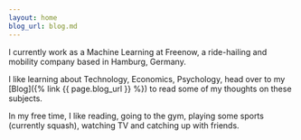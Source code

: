 ```yaml
---
layout: home
blog_url: blog.md
---
```


I currently work as a Machine Learning at Freenow, a ride-hailing and mobility company based in Hamburg, Germany.  

I like learning about Technology, Economics, Psychology, head over to my [Blog]({% link {{ page.blog_url }} %}) to read some of my thoughts on these subjects.  

In my free time, I like reading, going to the gym, playing some sports (currently squash), watching TV and catching up with friends.  
